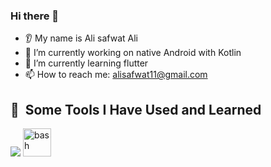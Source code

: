 ### Hi there 👋
* 👂 My name is Ali safwat Ali
* 🔭 I’m currently working on native Android with Kotlin
* 🌱 I’m currently learning flutter 
* 📫 How to reach me: alisafwat11@gmail.com

<h2> 🚀 &nbsp;Some Tools I Have Used and Learned</h2>
<p align="left">
<img src="https://cdn.jsdelivr.net/gh/devicons/devicon@latest/icons/android/android-original-wordmark.svg" />          
<img src="https://cdn.jsdelivr.net/gh/devicons/devicon/icons/bash/bash-original.svg" alt="bash" width="45" height="45"/>

</p>
